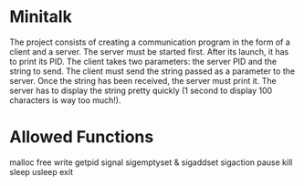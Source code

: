 # Minitalk
The project consists of creating a communication program in the form of a client and a server. The server must be started first. After its launch, it has to print its PID. The client takes two parameters: the server PID and the string to send. The client must send the string passed as a parameter to the server. Once the string has been received, the server must print it. The server has to display the string pretty quickly (1 second to display 100 characters is way too much!).

# Allowed Functions
malloc
free
write
getpid
signal
sigemptyset & sigaddset
sigaction
pause
kill
sleep
usleep
exit
